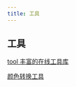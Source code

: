 ```yaml
---
title: 工具
---
```


## 工具

[tool 丰富的在线工具库](https://tool.lu/)

[颜色转换工具](https://sunpma.com/other/rgb/)
